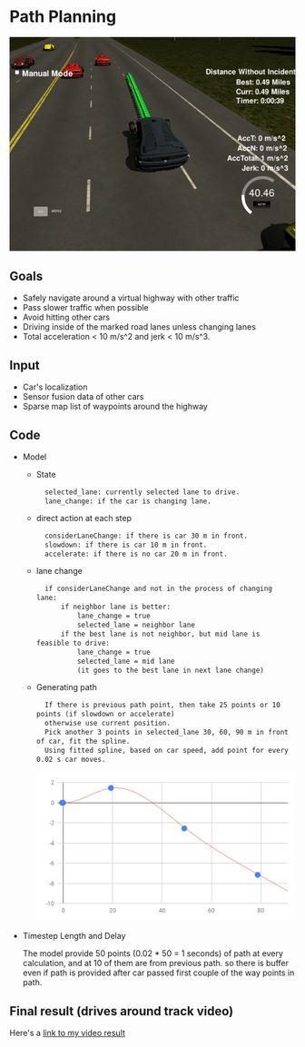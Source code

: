 # Path Planning


![MPC driving](pic/pic1.png)

## Goals
* Safely navigate around a virtual highway with other traffic 
* Pass slower traffic when possible
* Avoid hitting other cars
* Driving inside of the marked road lanes  unless changing lanes
* Total acceleration < 10 m/s^2 and jerk < 10 m/s^3.


## Input
* Car's localization 
* Sensor fusion data of other cars
* Sparse map list of waypoints around the highway


## Code
* Model
    * State
      
            selected_lane: currently selected lane to drive.
            lane_change: if the car is changing lane.
    
    * direct action at each step
    
            considerLaneChange: if there is car 30 m in front.
            slowdown: if there is car 10 m in front.
            accelerate: if there is no car 20 m in front.
            
    * lane change
            
            if considerLaneChange and not in the process of changing lane:
                if neighbor lane is better: 
                    lane_change = true 
                    selected_lane = neighbor lane
                if the best lane is not neighbor, but mid lane is feasible to drive:
                    lane_change = true 
                    selected_lane = mid lane
                    (it goes to the best lane in next lane change)
                   
    * Generating path
    
            If there is previous path point, then take 25 points or 10 points (if slowdown or accelerate)
            otherwise use current position.
            Pick another 3 points in selected_lane 30, 60, 90 m in front of car, fit the spline.
            Using fitted spline, based on car speed, add point for every 0.02 s car moves.
            
        ![spline](pic/chart.png)
    


* Timestep Length and Delay
    
    The model provide 50 points (0.02 * 50 = 1 seconds) of path at every calculation, and at 10 of them are from
     previous path. so there is buffer even if path is provided after car passed first couple of the way points in path. 
      
    

## Final result (drives around track video)
Here's a [link to my video result](.pic/pathplan.mp4)
  
